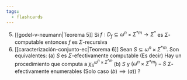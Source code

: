 ```yaml
---
tags:
  - flashcards
---
```

05. [[godel-v-neumann|Teorema 5]] Si $f: D_f\subseteq \omega^n\times\Sigma^{*m}\to\Sigma^*$ es $\Sigma$-computable entonces $f$ es $\Sigma$-recursiva
06. [[caracterización-conjunto-ec|Teorema 6]] Sean $S\subseteq\omega^n\times\Sigma^{*m}$. Son equivalentes:
	 (a) $S$ es $\Sigma$-efectivamente computable
		(Es decir) Hay un procedimiento que computa a $\chi^{\omega^n\times\Sigma^{*m}}_S$
	  (b) $S$ y $(\omega^n\times\Sigma^{*m})-S$ $\Sigma$-efectivamente enumerables
	  (Solo caso $(b)\implies (a)$)
?